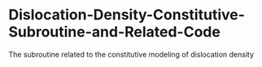 # Dislocation-Density-Constitutive-Subroutine-and-Related-Code
The subroutine related to the constitutive modeling of dislocation density
